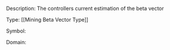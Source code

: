 Description: The controllers current estimation of the beta vector

Type: [[Mining Beta Vector Type]]

Symbol: 

Domain: 

